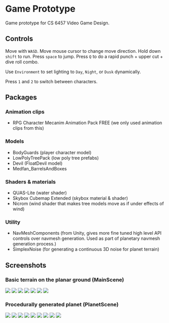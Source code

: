 # Game Prototype
Game prototype for CS 6457 Video Game Design.

## Controls
Move with `WASD`. Move mouse cursor to change move direction. Hold down `shift` to run. Press `space` to jump. Press `Q` to do a rapid punch + upper cut + dive roll combo.

Use `Environment` to set lighting to `Day`, `Night`, or `Dusk` dynamically.

Press `1` and `2` to switch between characters.
## Packages

### Animation clips

- RPG Character Mecanim Animation Pack FREE (we only used animation clips from this)

### Models

- BodyGuards (player character model)
- LowPolyTreePack (low poly tree prefabs)
- Devil (FloatDevil model)
- Medfan_BarrelsAndBoxes

### Shaders & materials

- QUAS-Lite (water shader)
- Skybox Cubemap Extended (skybox material & shader)
- Nicrom (wind shader that makes tree models move as if under effects of wind)

### Utility

- NavMeshComponents (from Unity, gives more fine tuned high level API controls over navmesh generation. Used as part of planetary navmesh generation process.)
- SimplexNoise (for generating a continuous 3D noise for planet terrain)


## Screenshots

### Basic terrain on the planar ground (MainScene)

![](Screenshots/1.png)
![](Screenshots/2.png)
![](Screenshots/3.png)
![](Screenshots/4.png)
![](Screenshots/5.png)
![](Screenshots/6.png)
![](Screenshots/7.png)



### Procedurally generated planet (PlanetScene)

![](Screenshots/8.png)
![](Screenshots/9.png)
![](Screenshots/10.png)
![](Screenshots/11.png)
![](Screenshots/12.png)
![](Screenshots/13.png)
![](Screenshots/14.png)
![](Screenshots/15.png)
![](Screenshots/16.png)

